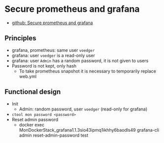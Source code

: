# Secure prometheus and grafana

* [github: Secure prometheus and grafana](https://github.com/voedger/voedger/issues/1554)

## Principles

- grafana, prometheus: same user `voedger`
- grafana: user `voedger` is a read-only user
- grafana: user `Admin` has a random password, it is not given to users
- Password is not kept, only hash
  - To take prometheus snapshot it is necessary to temporarily replace web.yml

## Functional design

- Init
  - Admin: random password, user `voedger` (read-only for grafana)
- `ctool mon password <password>`
- Reset admin password
  - docker exec MonDockerStack_grafana1.1.3sio43ipmq1ikhhy6baodls49  grafana-cli admin reset-admin-password test